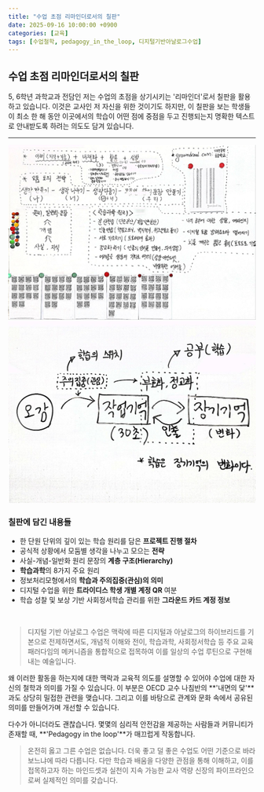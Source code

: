 ```yaml
---
title: "수업 초점 리마인더로서의 칠판"
date: 2025-09-16 10:00:00 +0900
categories: [교육]
tags: [수업철학, pedagogy_in_the_loop, 디지털기반아날로그수업]
---
```


## 수업 초점 리마인더로서의 칠판

5, 6학년 과학교과 전담인 저는 수업의 초점을 상기시키는 '리마인더'로서 칠판을 활용하고 있습니다. 이것은 교사인 저 자신을 위한 것이기도 하지만, 이 칠판을 보는 학생들이 최소 한 해 동안 이곳에서의 학습이 어떤 점에 중점을 두고 진행되는지 명확한 텍스트로 안내받도록 하려는 의도도 담겨 있습니다.

---

![1](/assets/reminder1.jpg)
![2](/assets/reminder2.jpg)


### 칠판에 담긴 내용들

* 한 단원 단위의 깊이 있는 학습 원리를 담은 **프로젝트 진행 절차**
* 공식적 상황에서 모둠별 생각을 나누고 모으는 **전략**
* 사실-개념-일반화 원리 문장의 **계층 구조(Hierarchy)**
* **학습과학**의 8가지 주요 원리
* 정보처리모형에서의 **학습과 주의집중(관심)의 의미**
* 디지털 수업을 위한 **트라이디스 학생 개별 계정 QR** 여분
* 학습 성찰 및 보상 기반 사회정서학습 관리를 위한 **그라운드 카드 계정 정보**

<br>

> 디지털 기반 아날로그 수업은 맥락에 따른 디지털과 아날로그의 하이브리드를 기본으로 전제하면서도, 개념적 이해와 전이, 학습과학, 사회정서학습 등 주요 교육 패러다임의 메커니즘을 통합적으로 접목하여 이를 일상의 수업 루틴으로 구현해내는 예술입니다.

왜 이러한 활동을 하는지에 대한 맥락과 교육적 의도를 설명할 수 있어야 수업에 대한 자신의 철학과 의미를 가질 수 있습니다. 이 부분은 OECD 교수 나침반의 **'내면의 닻'**과도 상당히 밀접한 관련을 맺습니다. 그리고 이를 바탕으로 관계와 문화 속에서 공유된 의미를 만들어가며 개선할 수 있습니다.

다수가 아니더라도 괜찮습니다. 몇몇의 심리적 안전감을 제공하는 사람들과 커뮤니티가 존재할 때, **'Pedagogy in the loop'**가 매끄럽게 작동합니다.

> 온전히 옳고 그른 수업은 없습니다. 더욱 좋고 덜 좋은 수업도 어떤 기준으로 바라보느냐에 따라 다릅니다. 다만 학습과 배움을 다양한 관점을 통해 이해하고, 이를 접목하고자 하는 마인드셋과 실천이 지속 가능한 교사 역량 신장의 파이프라인으로써 실제적인 의미를 갖습니다.
